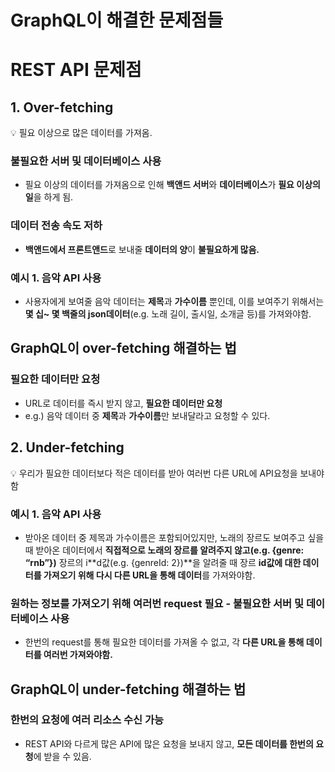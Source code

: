 # GraphQL이 해결한 문제점들

# REST API 문제점

## 1. Over-fetching

<aside>
💡 필요 이상으로 많은 데이터를 가져옴.
</aside>

### 불필요한 서버 및 데이터베이스 사용

- 필요 이상의 데이터를 가져옴으로 인해 **백앤드 서버**와 **데이터베이스**가 **필요 이상의 일**을 하게 됨.

### 데이터 전송 속도 저하

- **백앤드에서 프론트앤드**로 보내줄 **데이터의 양**이 **불필요하게 많음.**

### 예시 1. 음악 API 사용

- 사용자에게 보여줄 음악 데이터는 **제목**과 **가수이름** 뿐인데, 이를 보여주기 위해서는 **몇 십~ 몇 백줄의 json데이터**(e.g. 노래 길이, 출시일, 소개글 등)를 가져와야함.

## GraphQL이 over-fetching 해결하는 법

### 필요한 데이터만 요청

- URL로 데이터를 즉시 받지 않고, **필요한 데이터만 요청**
- e.g.) 음악 데이터 중 **제목**과 **가수이름**만 보내달라고 요청할 수 있다.

## 2. Under-fetching

<aside>
💡 우리가 필요한 데이터보다 적은 데이터를 받아 여러번 다른 URL에 API요청을 보내야함
</aside>

### 예시 1. 음악 API 사용

- 받아온 데이터 중 제목과 가수이름은 포함되어있지만, 노래의 장르도 보여주고 싶을 때 받아온 데이터에서 **직접적으로 노래의 장르를 알려주지 않고(e.g. {genre: “rnb”})** 장르의 i**d값(e.g. {genreId: 2})**을 알려줄 때 장르 **id값에 대한 데이터를 가져오기 위해 다시 다른 URL을 통해 데이터**를 가져와야함.

### 원하는 정보를 가져오기 위해 여러번 request 필요 - 불필요한 서버 및 데이터베이스 사용

- 한번의 request를 통해 필요한 데이터를 가져올 수 없고, 각 **다른 URL을 통해 데이터를 여러번 가져와야함.**

## GraphQL이 under-fetching 해결하는 법

### 한번의 요청에 여러 리소스 수신 가능

- REST API와 다르게 많은 API에 많은 요청을 보내지 않고, **모든 데이터를 한번의 요청**에 받을 수 있음.

